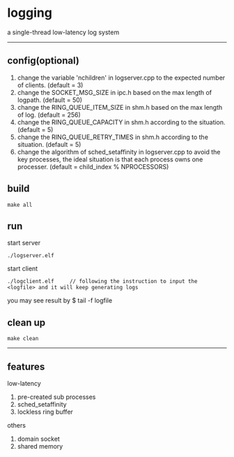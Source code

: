 # logging
a single-thread low-latency log system

***
## config(optional)
1. change the variable 'nchildren' in logserver.cpp to the expected number of clients. (default = 3)
2. change the SOCKET_MSG_SIZE in ipc.h based on the max length of logpath. (default = 50)
3. change the RING_QUEUE_ITEM_SIZE in shm.h based on the max length of log. (default = 256)
4. change the RING_QUEUE_CAPACITY in shm.h according to the situation. (default = 5)
5. change the RING_QUEUE_RETRY_TIMES in shm.h according to the situation. (default = 5)
6. change the algorithm of sched_setaffinity in logserver.cpp to avoid the key processes, the ideal situation is that each
process owns one processer. (default = child_index % NPROCESSORS)

## build
```
make all
```

## run
start server
```
./logserver.elf
```

start client
```        
./logclient.elf     // following the instruction to input the <logfile> and it will keep generating logs
```

you may see result by $ tail -f logfile
## clean up
```
make clean
```

***
## features
low-latency
1. pre-created sub processes
2. sched_setaffinity
3. lockless ring buffer

others
1. domain socket
2. shared memory